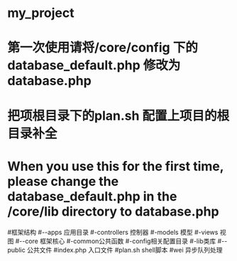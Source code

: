 # my_project
# 第一次使用请将/core/config 下的 database_default.php 修改为 database.php<br />
# 把项根目录下的plan.sh 配置上项目的根目录补全<br />
# When you use this for the first time, please change the database_default.php in the /core/lib directory to database.php

#框架结构
#--apps 应用目录
#-controllers 控制器
#-models 模型
#-views 视图
#--core 框架核心
#-common公共函数
#-config相关配置目录
#-lib类库
#--public 公共文件
#index.php 入口文件
#plan.sh shell脚本
#wei 异步队列处理
